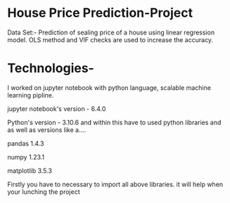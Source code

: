 # House Price Prediction-Project




Data Set:- Prediction of sealing price of a house using linear regression model. OLS method and VIF checks are used 
to increase the accuracy.


# Technologies-

I worked on jupyter notebook with python language, scalable machine learning pipline.

jupyter notebook's version - 6.4.0

Python's version - 3.10.6 and within this have to used python libraries and as well as versions like a....

pandas 1.4.3

numpy 1.23.1

matplotlib 3.5.3

Firstly you have to necessary to import all above libraries. it will help when your lunching the project
